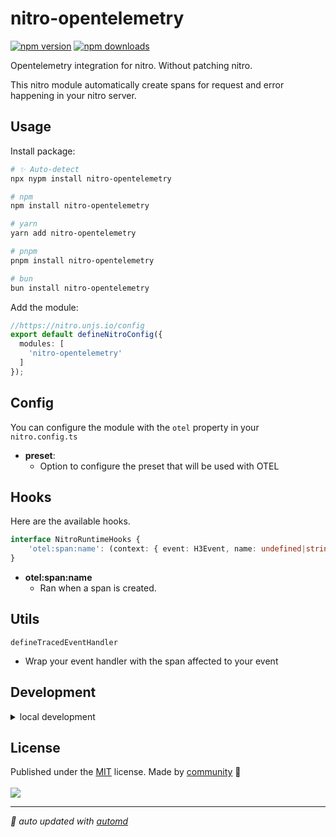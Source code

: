 # nitro-opentelemetry

<!-- automd:badges color=yellow -->

[![npm version](https://img.shields.io/npm/v/nitro-opentelemetry?color=yellow)](https://npmjs.com/package/nitro-opentelemetry)
[![npm downloads](https://img.shields.io/npm/dm/nitro-opentelemetry?color=yellow)](https://npmjs.com/package/nitro-opentelemetry)

<!-- /automd -->

Opentelemetry integration for nitro. Without patching nitro.

This nitro module automatically create spans for request and error happening in your nitro server.

## Usage

Install package:

<!-- automd:pm-install -->

```sh
# ✨ Auto-detect
npx nypm install nitro-opentelemetry

# npm
npm install nitro-opentelemetry

# yarn
yarn add nitro-opentelemetry

# pnpm
pnpm install nitro-opentelemetry

# bun
bun install nitro-opentelemetry
```

<!-- /automd -->

Add the module:

```ts
//https://nitro.unjs.io/config
export default defineNitroConfig({
  modules: [
    'nitro-opentelemetry'
  ]
});
```

<!-- /automd -->

## Config

You can configure the module with the `otel` property in your `nitro.config.ts`

- **preset**:
  - Option to configure the preset that will be used with OTEL

## Hooks

Here are the available hooks.

```ts
interface NitroRuntimeHooks {
    'otel:span:name': (context: { event: H3Event, name: undefined|string }) => void
}
```

- **otel:span:name**
    - Ran when a span is created.

## Utils

`defineTracedEventHandler`
- Wrap your event handler with the span affected to your event

## Development

<details>

<summary>local development</summary>

- Clone this repository
- Install latest LTS version of [Node.js](https://nodejs.org/en/)
- Enable [Corepack](https://github.com/nodejs/corepack) using `corepack enable`
- Install dependencies using `pnpm install`
- Run interactive tests using `pnpm dev`

</details>

## License

<!-- automd:contributors license=MIT -->

Published under the [MIT](https://github.com/unjs/nitro-opentelemetry/blob/main/LICENSE) license.
Made by [community](https://github.com/unjs/nitro-opentelemetry/graphs/contributors) 💛
<br><br>
<a href="https://github.com/unjs/nitro-opentelemetry/graphs/contributors">
<img src="https://contrib.rocks/image?repo=unjs/nitro-opentelemetry" />
</a>

<!-- /automd -->

<!-- automd:with-automd -->

---

_🤖 auto updated with [automd](https://automd.unjs.io)_

<!-- /automd -->

